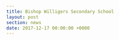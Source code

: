 ```yaml
---
title: Bishop Willigers Secondary School
layout: post
section: news
date: 2017-12-17 00:00:00 +0000
---
```

